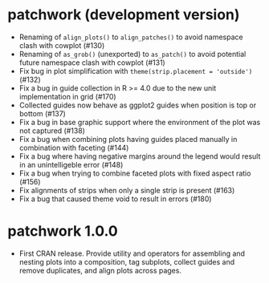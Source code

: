 # patchwork (development version)

* Renaming of `align_plots()` to `align_patches()` to avoid namespace clash
  with cowplot (#130)
* Renaming of `as_grob()` (unexported) to `as_patch()` to avoid potential 
  future namespace clash with cowplot (#131)
* Fix bug in plot simplification with `theme(strip.placement = 'outside')` 
  (#132)
* Fix a bug in guide collection in R >= 4.0 due to the new unit implementation
  in grid (#170)
* Collected guides now behave as ggplot2 guides when position is top or bottom
  (#137)
* Fix a bug in base graphic support where the environment of the plot was not
  captured (#138)
* Fix a bug when combining plots having guides placed manually in combination 
  with faceting (#144)
* Fix a bug where having negative margins around the legend would result in an
  unintelligeble error (#148)
* Fix a bug when trying to combine faceted plots with fixed aspect ratio (#156)
* Fix alignments of strips when only a single strip is present (#163)
* Fix a bug that caused theme void to result in errors (#180)

# patchwork 1.0.0

* First CRAN release. Provide utility and operators for assembling and nesting
  plots into a composition, tag subplots, collect guides and remove duplicates,
  and align plots across pages.
